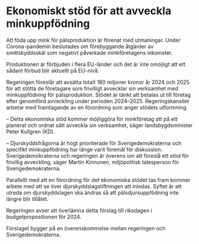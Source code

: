 # Ekonomiskt stöd för att avveckla minkuppfödning

Att föda upp mink för pälsproduktion är förenat med utmaningar. Under Corona-pandemin beslutades om förebyggande åtgärder av smittskyddsskäl som negativt påverkade minkföretagens inkomster.

Produktionen är förbjuden i flera EU-länder och det är inte omöjligt att ett sådant förbud blir aktuellt på EU-nivå.

Regeringen föreslår att avsätta totalt 180 miljoner kronor år 2024 och 2025 för att stötta de företagare som frivilligt avvecklar sin verksamhet med minkuppfödning för pälsproduktion. Stödet är tänkt att betalas ut till företag efter genomförd avveckling under perioden 2024–2025. Regeringskansliet arbetar med framtagande av en förordning som anger stödets utformning.

– Detta ekonomiska stöd kommer möjliggöra för minkföretag att på ett planerat och ordnat sätt avveckla sin verksamhet, säger landsbygdsminister Peter Kullgren (KD).

– Djurskyddsfrågorna är högt prioriterade för Sverigedemokraterna och specifikt minkuppfödning har länge varit föremål för diskussion. Sverigedemokraterna och regeringen är överens om att föreslå ett stöd för frivillig avveckling, säger Martin Kinnunen, miljöpolitisk talesperson för Sverigedemokraterna.

Parallellt med att en förordning för det ekonomiska stödet tas fram kommer arbete med att se över djurskyddslagstiftningen att inledas. Syftet är att utreda om djurskyddslagen ska ändras så att pälsdjursuppfödning inte längre blir tillåtet.

Regeringen avser att överlämna detta förslag till riksdagen i budgetpropositionen för 2024.

Förslaget bygger på en överenskommelse mellan regeringen och Sverigedemokraterna.
